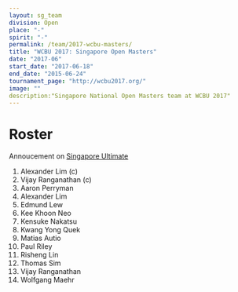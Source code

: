 ```yaml
---
layout: sg_team
division: Open
place: "-"
spirit: "-"
permalink: /team/2017-wcbu-masters/
title: "WCBU 2017: Singapore Open Masters"
date: "2017-06"
start_date: "2017-06-18"
end_date: "2015-06-24"
tournament_page: "http://wcbu2017.org/"
image: ""
description:"Singapore National Open Masters team at WCBU 2017"
---
```


# Roster

Annoucement on [Singapore Ultimate](http://singaporeultimate.com/p/team-singapore-wcbu-2017-roster-announcement)

1. Alexander Lim (c)
2. Vijay Ranganathan (c)
3. Aaron Perryman
4. Alexander Lim
5. Edmund Lew
6. Kee Khoon Neo
7. Kensuke Nakatsu
8. Kwang Yong Quek
9. Matias Autio
10. Paul Riley
11. Risheng Lin
12. Thomas Sim
13. Vijay Ranganathan
14. Wolfgang Maehr
